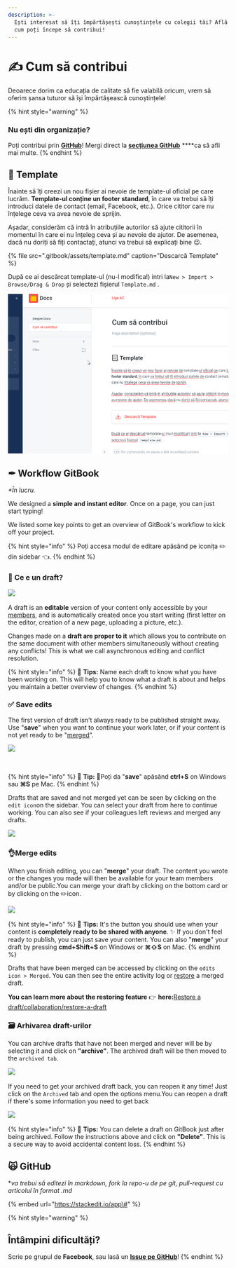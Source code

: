 ```yaml
---
description: >-
  Ești interesat să îți împărtășești cunoștințele cu colegii tăi? Află de aici
  cum poți începe să contribui!
---
```


# ✍ Cum să contribui

Deoarece dorim ca educația de calitate să fie valabilă oricum, vrem să oferim șansa tuturor să își împărtășească cunoștințele! 

{% hint style="warning" %}
### Nu ești din organizație?

Poți contribui prin [**GitHub**](https://github.com/ligaac/docs)! Mergi direct la [**secțiunea GitHub**](https://docs.ligaac.ro/contributions/#github) ****ca să afli mai multe.
{% endhint %}

## 📃 Template

Înainte să îți creezi un nou fișier ai nevoie de template-ul oficial pe care lucrăm. **Template-ul conține un footer standard**, în care va trebui să îți introduci datele de contact \(email, Facebook, etc.\). Orice cititor care nu înțelege ceva va avea nevoie de sprijin.

Așadar, considerăm că intră în atribuțiile autorilor să ajute cititorii în momentul în care ei nu înțeleg ceva și au nevoie de ajutor. De asemenea, dacă nu doriți să fiți contactați, atunci va trebui să explicați bine 😉.

{% file src=".gitbook/assets/template.md" caption="Descarcă Template" %}

După ce ai descărcat template-ul \(nu-l modifica!\) intri la`New > Import > Browse/Drag & Drop` și selectezi fișierul `Template.md` .

![Cum s&#x103; dai import la template.](.gitbook/assets/how-to-template.gif)

## ✒ Workflow GitBook

_\*În lucru._

We designed a **simple and instant editor**. Once on a page, you can just start typing!

We listed some key points to get an overview of GitBook's workflow to kick off your project.

{% hint style="info" %}
Poți accesa modul de editare apăsând pe iconița ✏️ din sidebar 👈.
{% endhint %}

### ​📝 Ce e un draft?

![](https://gblobscdn.gitbook.com/assets%2Fgitbook%2F-Lt-wrCgCEVSU-XMHqbn%2F-Lt-xI4hxZkvav5xYF1g%2Fassets_-LjqEs59tx3tzs90Rqcl_-LreTR402wEWfd7o4QNA_-LreTVe1vT-bx1GPHoRF_creation-draft.gif?alt=media&token=297f175a-b8d4-480b-946b-90afe0327eb4)

A draft is an **editable** version of your content only accessible by your [members](https://docs.gitbook.com/collaboration/team-management#invite-members-to-your-organization), and is automatically created once you start writing \(first letter on the editor, creation of a new page, uploading a picture, etc.\).

Changes made on a **draft are proper to it** which allows you to contribute on the same document with other members simultaneously without creating any conflicts! This is what we call asynchronous editing and conflict resolution.

{% hint style="info" %}
​🧙 **Tips:** Name each draft to know what you have been working on. This will help you to know what a draft is about and helps you maintain a better overview of changes.
{% endhint %}

### ​✅ Save edits

The first version of draft isn't always ready to be published straight away. Use "**save**" when you want to continue your work later, or if your content is not yet ready to be "[merged](https://docs.gitbook.com/editing-content/editing-pages#merge-edits)".

![](https://gblobscdn.gitbook.com/assets%2Fgitbook%2F-Lt-wrCgCEVSU-XMHqbn%2F-Lt-xZ7X92uZnaD6Ykgs%2Fimage.png?alt=media&token=69e7f080-76ea-43e3-917b-745eafd48379)

​

{% hint style="info" %}
🧙 **Tip:** 📝Poți da "**save**" apăsând **ctrl+S** on Windows sau **⌘S** pe Mac.
{% endhint %}

Drafts that are saved and not merged yet can be seen by clicking on the `edit icon`on the sidebar. You can select your draft from here to continue working. You can also see if your colleagues left reviews and merged any drafts.

![](https://gblobscdn.gitbook.com/assets%2Fgitbook%2F-Lt-wrCgCEVSU-XMHqbn%2F-Lt-xiFpoXVr7xR8u_zN%2Fimage.png?alt=media&token=bdbaa264-996e-4a0e-b9fd-a3ae1158e888)

### ​👌Merge edits

When you finish editing, you can "**merge**" your draft. The content you wrote or the changes you made will then be available for your team members and/or be public.You can merge your draft by clicking on the bottom card or by clicking on the ✏️icon.

![](https://gblobscdn.gitbook.com/assets%2Fgitbook%2F-Lt-wrCgCEVSU-XMHqbn%2F-Lt-xxymsAt75k_E4-x9%2Fassets_-LjqEs59tx3tzs90Rqcl_-LreVC_Aw2YYl_iJkQHj_-LreW9H9qOqbo2DB9mgj_merged-draft.gif?alt=media&token=ad875929-fddc-433f-9fd8-c4e8f424510c)

{% hint style="info" %}
🧙 **Tips:** It's the button you should use when your content is **completely ready to be shared with anyone**. ✨ If you don't feel ready to publish, you can just save your content. You can also "**merge**" your draft by pressing **cmd+Shift+S** on Windows or **⌘⇧S** on Mac.
{% endhint %}

Drafts that have been merged can be accessed by clicking on the `edits icon > Merged`. You can then see the entire activity log or [restore](https://docs.gitbook.com/collaboration/restore-a-draft) a merged draft.

**You can learn more about the restoring feature** 👉 **here:**[Restore a draft/collaboration/restore-a-draft](https://docs.gitbook.com/collaboration/restore-a-draft)

### ​🗃 Arhivarea draft-urilor

You can archive drafts that have not been merged and never will be by selecting it and click on **"archive"**. The archived draft will be then moved to the `archived tab`.

![](https://gblobscdn.gitbook.com/assets%2Fgitbook%2F-Lt-wrCgCEVSU-XMHqbn%2F-Lt-yamO_NIV1yDzlUSi%2Fimage.png?alt=media&token=09388930-bb6c-4436-ab17-b0ace6c9139a)

If you need to get your archived draft back, you can reopen it any time! Just click on the `Archived` tab and open the options menu.You can reopen a draft if there's some information you need to get back

![](https://gblobscdn.gitbook.com/assets%2Fgitbook%2F-Lt-wrCgCEVSU-XMHqbn%2F-Lt-ygvgrkWMBO4SOs_L%2Fimage.png?alt=media&token=dd849353-83c8-47b4-9868-3665d51227d4)

{% hint style="info" %}
🧙 **Tips:** You can delete a draft on GitBook just after being archived. Follow the instructions above and click on **"Delete"**. This is a secure way to avoid accidental content loss.
{% endhint %}

## 🙀 GitHub

\*_va trebui să editezi în markdown, fork la repo-u de pe git, pull-request cu articolul în format .md_

{% embed url="https://stackedit.io/app\#" %}

{% hint style="warning" %}
## Întâmpini dificultăți?

Scrie pe grupul de **Facebook**, sau lasă un [**Issue pe GitHub**](https://github.com/ligaac/docs/issues/new)!
{% endhint %}

